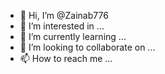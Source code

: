 - 👋 Hi, I’m @Zainab776
- 👀 I’m interested in ...
- 🌱 I’m currently learning ...
- 💞️ I’m looking to collaborate on ...
- 📫 How to reach me ...

<!---
Zainab776/Zainab776 is a ✨ special ✨ repository because its `README.md` (this file) appears on your GitHub profile.
You can click the Preview link to take a look at your changes.
--->

